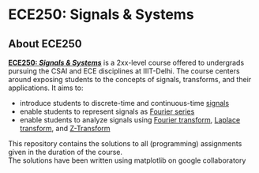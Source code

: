 # ECE250: Signals & Systems

## About ECE250

**[ECE250: *Signals & Systems*](http://techtree.iiitd.edu.in/viewDescription/filename?=ECE250)** is a 2xx-level course offered to undergrads pursuing the CSAI and ECE disciplines at IIIT-Delhi. The course centers around exposing students to the concepts of signals, transforms, and their applications. It aims to:

- introduce students to discrete-time and continuous-time [signals](https://en.wikipedia.org/wiki/Signal)
- enable students to represent signals as [Fourier series](https://en.wikipedia.org/wiki/Fourier_series)
- enable students to analyze signals using [Fourier transform](https://en.wikipedia.org/wiki/Fourier_transform), [Laplace transform](https://en.wikipedia.org/wiki/Laplace_transform), and [Z-Transform](https://en.wikipedia.org/wiki/Z-transform)

This repository contains the solutions to all (programming) assignments given in the duration of the course.
\
The solutions have been written using matplotlib on google collaboratory

